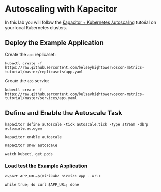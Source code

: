 # Autoscaling with Kapacitor

In this lab you will follow the [Kapacitor + Kubernetes Autoscaling](https://github.com/influxdata/k8s-kapacitor-autoscale) tutorial on your local Kubernetes clusters.

## Deploy the Example Application

Create the `app` replicaset:

```
kubectl create -f https://raw.githubusercontent.com/kelseyhightower/oscon-metrics-tutorial/master/replicasets/app.yaml
```

Create the `app` service

```
kubectl create -f https://raw.githubusercontent.com/kelseyhightower/oscon-metrics-tutorial/master/services/app.yaml
```

## Define and Enable the Autoscale Task

```
kapacitor define autoscale -tick autoscale.tick -type stream -dbrp autoscale.autogen
```

```
kapacitor enable autoscale
```

```
kapacitor show autoscale
```

```
watch kubectl get pods
```

### Load test the Example Application

```
export APP_URL=$(minikube service app --url)
```

```
while true; do curl $APP_URL; done
```
